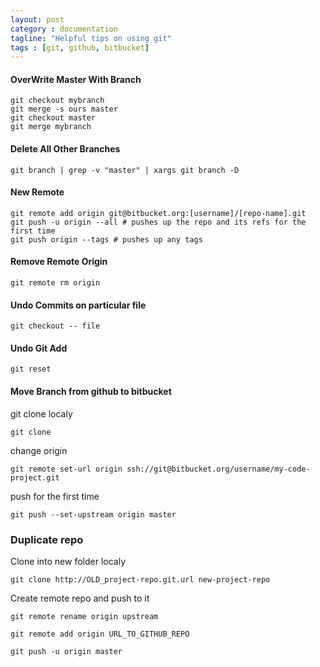 ```yaml
---
layout: post
category : documentation
tagline: "Helpful tips on using git"
tags : [git, github, bitbucket]
---
```


#### OverWrite Master With Branch
```
git checkout mybranch
git merge -s ours master
git checkout master
git merge mybranch
```

#### Delete All Other Branches
```
git branch | grep -v "master" | xargs git branch -D
```

#### New Remote
```
git remote add origin git@bitbucket.org:[username]/[repo-name].git
git push -u origin --all # pushes up the repo and its refs for the first time
git push origin --tags # pushes up any tags
```

#### Remove Remote Origin
```
git remote rm origin
```

#### Undo Commits on particular file
```
git checkout -- file
```

#### Undo Git Add
```
git reset
```

#### Move Branch from github to bitbucket
git clone localy
```
git clone
```
change origin
```
git remote set-url origin ssh://git@bitbucket.org/username/my-code-project.git
```
push for the first time
```
git push --set-upstream origin master
```

### Duplicate repo
Clone into new folder localy
```
git clone http://OLD_project-repo.git.url new-project-repo
```
Create remote repo and push to it

```
git remote rename origin upstream
```
```
git remote add origin URL_TO_GITHUB_REPO
```
```
git push -u origin master
```
